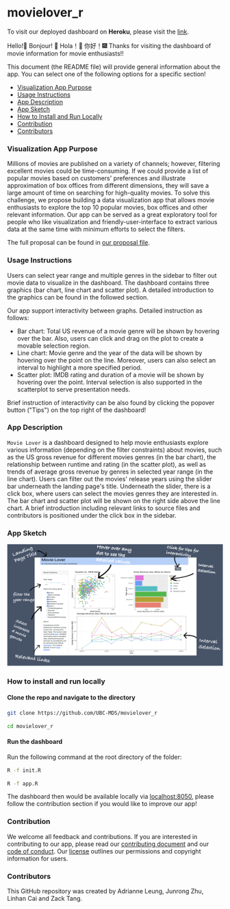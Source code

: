 # movielover_r
To visit our deployed dashboard on **Heroku**, please visit the [link](https://dsci532-movielover-r.herokuapp.com/).

Hello!🍺  Bonjour! 🎉  Hola！👋  你好！🎆  Thanks for visiting the dashboard of movie information for movie enthusiasts!!

This document (the README file) will provide general information about the app. You can select one of the following options for a specific section!
 
* [Visualization App Purpose](#visualization-app-purpose)
* [Usage Instructions](#usage-instructions)
* [App Description](#app-description)
* [App Sketch](#app-sketch)
* [How to Install and Run Locally](#how-to-install-and-run-locally)
* [Contribution](#contribution)
* [Contributors](#contributors)

### Visualization App Purpose

Millions of movies are published on a variety of channels; however, filtering excellent movies could be time-consuming. If we could provide a list of popular movies based on customers' preferences and illustrate approximation of box offices from different dimensions, they will save a large amount of time on searching for high-quality movies. To solve this challenge, we propose building a data visualization app that allows movie enthusiasts to explore the top 10 popular movies, box offices and other relevant information. Our app can be served as a great exploratory tool for people who like visualization and friendly-user-interface to extract various data at the same time with minimum efforts to select the filters.

The full proposal can be found in [our proposal file](https://github.com/UBC-MDS/movielover_r/blob/main/docs/proposal.md).

### Usage Instructions

Users can select year range and multiple genres in the sidebar to filter out movie data to visualize in the dashboard. The dashboard contains three graphics (bar chart, line chart and scatter plot). A detailed introduction to the graphics can be found in the followed section.

Our app support interactivity between graphs. Detailed instruction as follows:
* Bar chart: Total US revenue of a movie genre will be shown by hovering over the bar. Also, users can click and drag on the plot to create a movable selection region.
* Line chart: Movie genre and the year of the data will be shown by hovering over the point on the line. Moreover, users can also select an interval to highlight a more specified period.
* Scatter plot: IMDB rating and duration of a movie will be shown by hovering over the point. Interval selection is also supported in the scatterplot to serve presentation needs.

Brief instruction of interactivity can be also found by clicking the popover button ("Tips") on the top right of the dashboard!

### App Description

`Movie Lover` is a dashboard designed to help movie enthusiasts explore various information (depending on the filter constraints) about movies, such as the US gross revenue for different movies genres (in the bar chart), the relationship between runtime and rating (in the scatter plot), as well as trends of average gross revenue by genres in selected year range (in the line chart). Users can filter out the movies' release years using the slider bar underneath the landing page's title. Underneath the slider, there is a click box, where users can select the movies genres they are interested in. The bar chart and scatter plot will be shown on the right side above the line chart. A brief introduction including relevant links to source files and contributors is positioned under the click box in the sidebar.

### App Sketch  

![](img/sketch.png)

### How to install and run locally

#### Clone the repo and navigate to the directory

```bash
git clone https://github.com/UBC-MDS/movielover_r
```

```bash
cd movielover_r
```

#### Run the dashboard

Run the following command at the root directory of the folder:

```bash
R -f init.R
```

```bash
R -f app.R
```

The dashboard then would be available locally via <localhost:8050>, please follow the contribution section if you would like to improve our app!

### Contribution

We welcome all feedback and contributions. If you are interested in contributing to our app, please read our [contributing document](https://github.com/UBC-MDS/movielover_r/blob/main/CONTRIBUTING.md) and our [code of conduct](https://github.com/UBC-MDS/movielover_r/blob/main/CODE_OF_CONDUCT.md). Our [license](https://github.com/UBC-MDS/movielover_r/blob/main/LICENSE) outlines our permissions and copyright information for users.

### Contributors

This GitHub repository was created by Adrianne Leung, Junrong Zhu, Linhan Cai and Zack Tang.
